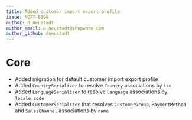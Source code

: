```yaml
---
title: Added customer import export profile
issue: NEXT-8196
author: d.neustadt
author_email: d.neustadt@shopware.com 
author_github: dneustadt
---
```

# Core
* Added migration for default customer import export profile
* Added `CountrySerializer` to resolve `Country` associations by `iso`
* Added `LanguageSerializer` to resolve `Language` associations by `locale.code`
* Added `CustomerSerializer` that resolves `CustomerGroup`, `PaymentMethod` and `SalesChannel` associations by `name`
